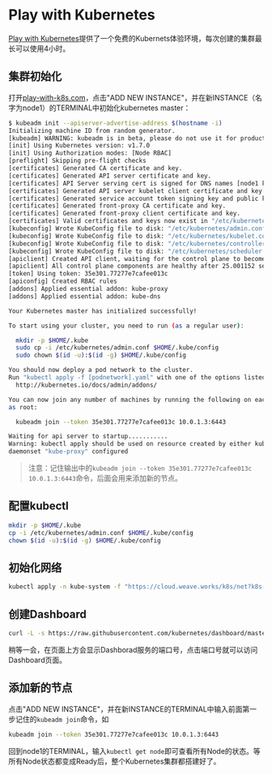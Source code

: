 # Play with Kubernetes

[Play with Kubernetes](http://play-with-k8s.com)提供了一个免费的Kubernets体验环境，每次创建的集群最长可以使用4小时。

## 集群初始化

打开[play-with-k8s.com](http://play-with-k8s.com)，点击"ADD NEW INSTANCE"，并在新INSTANCE（名字为node1）的TERMINAL中初始化kubernetes master：

```sh
$ kubeadm init --apiserver-advertise-address $(hostname -i)
Initializing machine ID from random generator.
[kubeadm] WARNING: kubeadm is in beta, please do not use it for production clusters.
[init] Using Kubernetes version: v1.7.0
[init] Using Authorization modes: [Node RBAC]
[preflight] Skipping pre-flight checks
[certificates] Generated CA certificate and key.
[certificates] Generated API server certificate and key.
[certificates] API Server serving cert is signed for DNS names [node1 kubernetes kubernetes.default kubernetes.default.svc kubernetes.default.svc.cluster.local] and IPs [10.96.0.1 10.0.1.3]
[certificates] Generated API server kubelet client certificate and key.
[certificates] Generated service account token signing key and public key.
[certificates] Generated front-proxy CA certificate and key.
[certificates] Generated front-proxy client certificate and key.
[certificates] Valid certificates and keys now exist in "/etc/kubernetes/pki"
[kubeconfig] Wrote KubeConfig file to disk: "/etc/kubernetes/admin.conf"
[kubeconfig] Wrote KubeConfig file to disk: "/etc/kubernetes/kubelet.conf"
[kubeconfig] Wrote KubeConfig file to disk: "/etc/kubernetes/controller-manager.conf"
[kubeconfig] Wrote KubeConfig file to disk: "/etc/kubernetes/scheduler.conf"
[apiclient] Created API client, waiting for the control plane to become ready
[apiclient] All control plane components are healthy after 25.001152 seconds
[token] Using token: 35e301.77277e7cafee013c
[apiconfig] Created RBAC rules
[addons] Applied essential addon: kube-proxy
[addons] Applied essential addon: kube-dns

Your Kubernetes master has initialized successfully!

To start using your cluster, you need to run (as a regular user):

  mkdir -p $HOME/.kube
  sudo cp -i /etc/kubernetes/admin.conf $HOME/.kube/config
  sudo chown $(id -u):$(id -g) $HOME/.kube/config

You should now deploy a pod network to the cluster.
Run "kubectl apply -f [podnetwork].yaml" with one of the options listed at:
  http://kubernetes.io/docs/admin/addons/

You can now join any number of machines by running the following on each node
as root:

  kubeadm join --token 35e301.77277e7cafee013c 10.0.1.3:6443

Waiting for api server to startup...........
Warning: kubectl apply should be used on resource created by either kubectl create --save-config or kubectl apply
daemonset "kube-proxy" configured
```

> 注意：记住输出中的`kubeadm join --token 35e301.77277e7cafee013c 10.0.1.3:6443`命令，后面会用来添加新的节点。

## 配置kubectl

```sh
mkdir -p $HOME/.kube
cp -i /etc/kubernetes/admin.conf $HOME/.kube/config
chown $(id -u):$(id -g) $HOME/.kube/config
```

## 初始化网络

```sh
kubectl apply -n kube-system -f "https://cloud.weave.works/k8s/net?k8s-version=$(kubectl version | base64 | tr -d '\n')"
```

## 创建Dashboard

```sh
curl -L -s https://raw.githubusercontent.com/kubernetes/dashboard/master/src/deploy/recommended/kubernetes-dashboard.yaml  | sed 's/targetPort: 9090/targetPort: 9090\n  type: LoadBalancer/' | kubectl apply -f -
```

稍等一会，在页面上方会显示Dashborad服务的端口号，点击端口号就可以访问Dashboard页面。

## 添加新的节点

点击"ADD NEW INSTANCE"，并在新INSTANCE的TERMINAL中输入前面第一步记住的`kubeadm join`命令，如

```sh
kubeadm join --token 35e301.77277e7cafee013c 10.0.1.3:6443
```

回到node1的TERMINAL，输入`kubectl get node`即可查看所有Node的状态。等所有Node状态都变成Ready后，整个Kubernetes集群都搭建好了。
